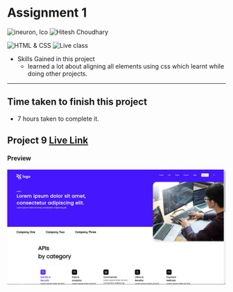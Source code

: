 # Assignment 1

![ineuron, lco](https://img.shields.io/badge/iNeuron-LCO-brightgreen)
![Hitesh Choudhary](https://img.shields.io/badge/Hitesh--Choudhary-Full--stack--JS--bootcamp-red)

![HTML & CSS](https://img.shields.io/badge/HTML-CSS-brightgreen)
![Live class](https://img.shields.io/badge/WEB--Dev-PROJECT--9-blue)


- Skills Gained in this project
  - learned a lot about aligning all elements using css which learnt while doing other projects. 
---

## Time taken to finish this project

- 7 hours taken to complete it.
## Project 9 [Live Link]()
#### Preview

![Desktop](./preview.jpg)
